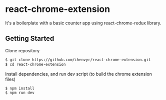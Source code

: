 # react-chrome-extension

It's a boilerplate with a basic counter app using react-chrome-redux library.

## Getting Started

Clone repository

```bash
$ git clone https://github.com/ihenvyr/react-chrome-extension.git
$ cd react-chrome-extension
```

Install dependencies, and run dev script (to build the chrome extension files)

```bash
$ npm install
$ npm run dev
```
